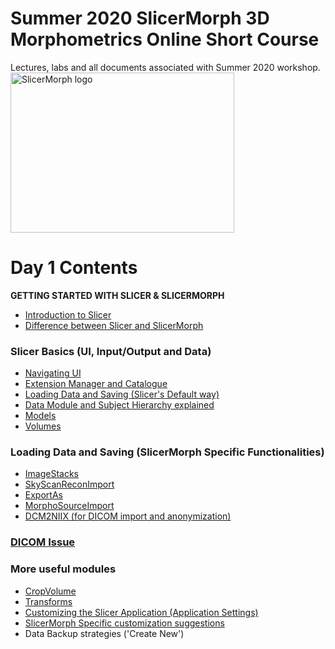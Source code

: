 # Summer 2020 SlicerMorph 3D Morphometrics Online Short Course 
Lectures, labs and all documents associated with Summer 2020 workshop.
<img alt="SlicerMorph logo" width="358" height="256" src="https://github.com/SlicerMorph/SlicerMorph.github.io/blob/master/SlicerMorph_Logos/SlicerMorph_Final_Logos-V2.jpg">

# Day 1 Contents

**GETTING STARTED WITH SLICER & SLICERMORPH**

* [Introduction to Slicer](https://slicer.readthedocs.io/en/latest/user_guide/getting_started.html)
* [Difference between Slicer and SlicerMorph](https://docs.google.com/document/d/1VdsYQzhjEh9tT5WQQjb1GUdn5Hmnq8cK3yLzjYeVv5M/edit)

### Slicer Basics (UI, Input/Output and Data)
*	[Navigating UI](https://slicer.readthedocs.io/en/latest/user_guide/user_interface.html)
* [Extension Manager and Catalogue](https://slicer.readthedocs.io/en/latest/user_guide/getting_started.html#extensions)
* [Loading Data and Saving (Slicer's Default way)](https://slicer.readthedocs.io/en/latest/user_guide/data_loading_and_saving.html)
* [Data Module and Subject Hierarchy explained](https://slicer.readthedocs.io/en/latest/user_guide/modules/data.html)
*	[Models](https://www.slicer.org/wiki/Documentation/Nightly/Modules/Models) 
* [Volumes](https://www.slicer.org/wiki/Documentation/Nightly/Modules/Volumes) 

### Loading Data and Saving (SlicerMorph Specific Functionalities)
* [ImageStacks](https://github.com/SlicerMorph/S_2020/blob/master/Day_1/ImageStacks/ImageStacks.md)
* [SkyScanReconImport](https://github.com/SlicerMorph/S_2020/blob/master/Day_1/ImageStacks/ImageStacks.md#skyscanreconimport)
* [ExportAs](https://github.com/SlicerMorph/S_2020/blob/master/Day_1/ExportAs/ExportAs.md)
*	[MorphoSourceImport](https://github.com/SlicerMorph/S_2020/blob/master/Day_1/MorphoSourceImport/MorphoSourceImport.md)
*	[DCM2NIIX (for DICOM import and anonymization)](https://github.com/rordenlab/dcm2niix)

### [DICOM Issue](Day_1/DICOM.md)

### More useful modules 
*	[CropVolume](https://www.slicer.org/wiki/Documentation/Nightly/Modules/CropVolume)
*	[Transforms](https://www.slicer.org/wiki/Documentation/Nightly/Modules/Transforms)
*	[Customizing the Slicer Application (Application Settings)](https://slicer.readthedocs.io/en/latest/user_guide/settings.html)
* [SlicerMorph Specific customization suggestions](https://seattlechildrens1.app.box.com/v/SliceMorphDownloads/file/572062269652)
* Data Backup strategies ('Create New')

